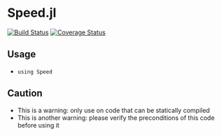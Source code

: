 # Speed.jl

[![Build Status](https://travis-ci.org/vtjnash/Speed.jl.svg?branch=master)](https://travis-ci.org/vtjnash/Speed.jl)
[![Coverage Status](https://coveralls.io/repos/vtjnash/Speed.jl/badge.png)](https://coveralls.io/r/vtjnash/Speed.jl)

## Usage

 * `using Speed`

## Caution

 * This is a warning: only use on code that can be statically compiled
 * This is another warning: please verify the preconditions of this code before using it
